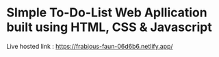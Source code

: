 # SImple To-Do-List Web Apllication built using HTML, CSS & Javascript
Live hosted link : https://frabjous-faun-06d6b6.netlify.app/
